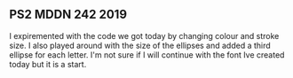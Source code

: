 ## PS2 MDDN 242 2019

 I expiremented with the code we got today by changing colour and stroke size. I also played around with the size of the ellipses and added a third ellipse for each letter. I'm not sure if I will continue with the font Ive created today but it is a start. 
